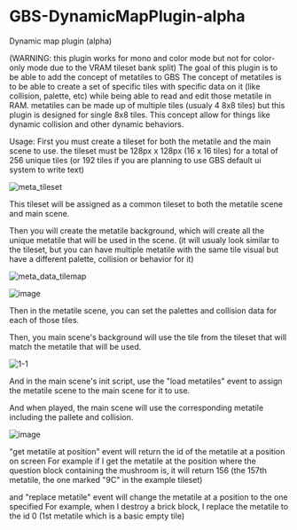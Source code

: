 # GBS-DynamicMapPlugin-alpha
 Dynamic map plugin (alpha)

(WARNING: this plugin works for mono and color mode but not for color-only mode due to the VRAM tileset bank split)
The goal of this plugin is to be able to add the concept of metatiles to GBS
The concept of metatiles is to be able to create a set of specific tiles with specific data on it (like collision, palette, etc) while being able to read and edit those metatile in RAM.
metatiles can be made up of multiple tiles (usualy 4 8x8 tiles) but this plugin is designed for single 8x8 tiles.
This concept allow for things like dynamic collision and other dynamic behaviors.

Usage:
First you must create a tileset for both the metatile and the main scene to use.
the tileset must be 128px x 128px (16 x 16 tiles) for a total of 256 unique tiles (or 192 tiles if you are planning to use GBS default ui system to write text)

![meta_tileset](https://github.com/user-attachments/assets/03c61e5c-c400-46bd-b3cd-3b9e83ebdf87)

This tileset will be assigned as a common tileset to both the metatile scene and main scene.

Then you will create the metatile background, which will create all the unique metatile that will be used in the scene.
(it will usualy look similar to the tileset, but you can have multiple metatile with the same tile visual but have a different palette, collision or behavior for it)

![meta_data_tilemap](https://github.com/user-attachments/assets/b8b75abd-c369-4c00-8053-09ce34ea195e)

![image](https://github.com/user-attachments/assets/f2362d59-70a2-46fa-a9c0-c13c65f4444c)

Then in the metatile scene, you can set the palettes and collision data for each of those tiles.

Then, you main scene's background will use the tile from the tileset that will match the metatile that will be used.

![1-1](https://github.com/user-attachments/assets/463da62f-b9c1-4ae5-9297-887aa6392fd3)

And in the main scene's init script, use the "load metatiles" event to assign the metatile scene to the main scene for it to use.

And when played, the main scene will use the corresponding metatile including the pallete and collision.

![image](https://github.com/user-attachments/assets/c209f9a9-9dfb-4126-991f-022980ad665e)

"get metatile at position" event will return the id of the metatile at a position on screen
For example if I get the metatile at the position where the question block containing the mushroom is, it will return 156 (the 157th metatile, the one marked "9C" in the example tileset)

and "replace metatile" event will change the metatile at a position to the one specified
For example, when I destroy a brick block, I replace the metatile to the id 0 (1st metatile which is a basic empty tile)
